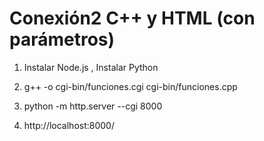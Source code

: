 # Conexión2 C++ y HTML (con parámetros)

1. Instalar Node.js , Instalar Python 

2. g++ -o cgi-bin/funciones.cgi cgi-bin/funciones.cpp

3. python -m http.server --cgi 8000

4. http://localhost:8000/